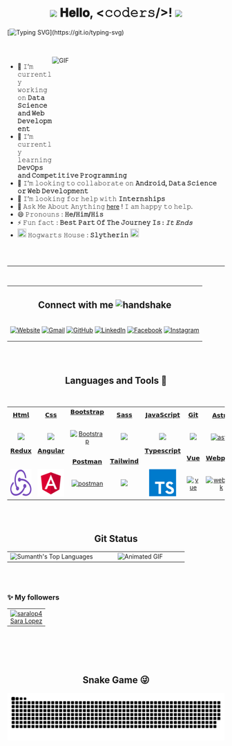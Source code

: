 <h1 align="center">
  <a target="_blank">
    <img src="https://github.com/JayantGoel001/JayantGoel001/blob/master/GIF/Earth.gif" width="24px" style="max-width:100%;">
  </a>
  𝐇𝐞𝐥𝐥𝐨, &lt;𝚌𝚘𝚍𝚎𝚛𝚜/&gt;!
  <a target="_blank">
    <img src="https://github.com/JayantGoel001/JayantGoel001/blob/master/GIF/Hi.gif" width="40px" />
  </a>
</h1>

[![Typing SVG](https://readme-typing-svg.herokuapp.com?font=Architects+Daughter&color=7AF79A&size=30&lines=Ey!+Hello+I'm+Carlos+Coneo;Welcome+to+my+GitHub!)](https://git.io/typing-svg)

<br/>
<br/>
<a target="_blank">
  <img align="right" height="250" width="400" alt="GIF" src="https://github.com/JayantGoel001/JayantGoel001/blob/master/GIF/image.gif">
</a>

- 🔭 𝙸’𝚖 𝚌𝚞𝚛𝚛𝚎𝚗𝚝𝚕𝚢 𝚠𝚘𝚛𝚔𝚒𝚗𝚐 𝚘𝚗 **𝙳𝚊𝚝𝚊 𝚂𝚌𝚒𝚎𝚗𝚌𝚎 𝚊𝚗𝚍 𝚆𝚎𝚋 𝙳𝚎𝚟𝚎𝚕𝚘𝚙𝚖𝚎𝚗𝚝**
- 🌱 𝙸’𝚖 𝚌𝚞𝚛𝚛𝚎𝚗𝚝𝚕𝚢 𝚕𝚎𝚊𝚛𝚗𝚒𝚗𝚐 **𝙳𝚎𝚟𝙾𝚙𝚜 𝚊𝚗𝚍 𝙲𝚘𝚖𝚙𝚎𝚝𝚒𝚝𝚒𝚟𝚎 𝙿𝚛𝚘𝚐𝚛𝚊𝚖𝚖𝚒𝚗𝚐**
- 👯 𝙸’𝚖 𝚕𝚘𝚘𝚔𝚒𝚗𝚐 𝚝𝚘 𝚌𝚘𝚕𝚕𝚊𝚋𝚘𝚛𝚊𝚝𝚎 𝚘𝚗 **𝙰𝚗𝚍𝚛𝚘𝚒𝚍, 𝙳𝚊𝚝𝚊 𝚂𝚌𝚒𝚎𝚗𝚌𝚎 𝚘𝚛 𝚆𝚎𝚋 𝙳𝚎𝚟𝚎𝚕𝚘𝚙𝚖𝚎𝚗𝚝**
- 🤔 𝙸’𝚖 𝚕𝚘𝚘𝚔𝚒𝚗𝚐 𝚏𝚘𝚛 𝚑𝚎𝚕𝚙 𝚠𝚒𝚝𝚑 **𝙸𝚗𝚝𝚎𝚛𝚗𝚜𝚑𝚒𝚙𝚜**
- 💬 𝙰𝚜𝚔 𝙼𝚎 𝙰𝚋𝚘𝚞𝚝 𝙰𝚗𝚢𝚝𝚑𝚒𝚗𝚐 [here](https://github.com/JayantGoel001/JayantGoel001/issues/1) ! 𝙸 𝚊𝚖 𝚑𝚊𝚙𝚙𝚢 𝚝𝚘 𝚑𝚎𝚕𝚙.
- 😄 𝙿𝚛𝚘𝚗𝚘𝚞𝚗𝚜 : **𝙷𝚎/𝙷𝚒𝚖/𝙷𝚒𝚜**
- ⚡ 𝙵𝚞𝚗 𝚏𝚊𝚌𝚝 : **𝙱𝚎𝚜𝚝 𝙿𝚊𝚛𝚝 𝙾𝚏 𝚃𝚑𝚎 𝙹𝚘𝚞𝚛𝚗𝚎𝚢 𝙸𝚜 : *𝙸𝚝 𝙴𝚗𝚍𝚜***
- <img src="https://github.com/JayantGoel001/JayantGoel001/blob/master/PNG/house.png" width="20px" height="20px"/>  𝙷𝚘𝚐𝚠𝚊𝚛𝚝𝚜 𝙷𝚘𝚞𝚜𝚎 : **𝚂𝚕𝚢𝚝𝚑𝚎𝚛𝚒𝚗** <img width="20px" height="20px" src="https://github.com/JayantGoel001/JayantGoel001/blob/master/PNG/Slytherin_ClearBG.png">

<br/>
<br/>


<!-- CONNECTION -->
<hr>
<br/>
<table align="center" width="100%">
    <tr>
        <td align="center">
            <h2>
                Connect with me
                <img src="https://raw.githubusercontent.com/ShahriarShafin/ShahriarShafin/main/Assets/handshake.gif" alt="handshake" width="100px" />
            </h2>
        </td>
    </tr>
    <tr>
        <td align="center">
            <p>
                <a href="https://candida-noronha.web.app/"><img src="https://img.icons8.com/bubbles/50/000000/web.png" alt="Website"/></a>
                <a href="mailto:candida.noronha18@gmail.com"><img src="https://img.icons8.com/bubbles/50/000000/gmail.png" alt="Gmail"/></a>
                <a href="https://github.com/Candida18"><img src="https://img.icons8.com/bubbles/50/000000/github.png" alt="GitHub"/></a>
                <a href="https://linkedin.com/in/candida-ruth-noronha-b019101ab"><img src="https://img.icons8.com/bubbles/50/000000/linkedin.png" alt="LinkedIn"/></a>
                <a href="https://www.facebook.com/candida.noronha.77"><img src="https://img.icons8.com/bubbles/50/000000/facebook-new.png" alt="Facebook"/></a>
                <a href="https://instagram.com/candyyyy__18"><img src="https://img.icons8.com/bubbles/50/000000/instagram.png" alt="Instagram"/></a>
            </p>
        </td>
    </tr>
</table>


<br/>
<br/>

<h2 align="center">Languages and Tools 🧰</h2>
<br/>
<table align="center">
    <tbody>
        <tr>
            <td width="16.67%" align="center">
                <a href="https://www.w3.org/html/" target="_blank">
                    <span>𝗛𝘁𝗺𝗹</span><br><br><br>
                     <img height="64px" src="https://cdn.svgporn.com/logos/html-5.svg">
                </a>
            </td>
            <td width="16.67%" align="center">
                <a href="https://www.w3schools.com/css/" target="_blank">
                    <span>𝗖𝘀𝘀</span><br><br><br>
                    <img height="64px" src="https://cdn.svgporn.com/logos/css-3.svg">
                </a>
            </td>
            <td width="16.67%" align="center">
                <a href="https://getbootstrap.com" target="_blank">
                    <span>𝗕𝗼𝗼𝘁𝘀𝘁𝗿𝗮𝗽</span><br><br><br>
                    <img src="https://cdn.worldvectorlogo.com/logos/bootstrap-4.svg" width="48" height="48" alt="Bootstrap" />
                </a>
            </td>
            <td width="16.67%" align="center">
                <a href="https://sass-lang.com" target="_blank">
                    <span>𝗦𝗮𝘀𝘀</span><br><br><br>
                    <img height="64px" src="https://cdn.svgporn.com/logos/sass.svg">
                </a>
            </td>
            <td width="16.67%" align="center">
                <a href="https://developer.mozilla.org/en-US/docs/Web/JavaScript" target="_blank">
                    <span>𝗝𝗮𝘃𝗮𝗦𝗰𝗿𝗶𝗽𝘁</span><br><br><br>
                   <img height="64px" src="https://cdn.svgporn.com/logos/javascript.svg">
                </a>
            </td>
            <td width="16.67%" align="center">
                <a href="https://git-scm.com/" target="_blank">
                    <span>𝗚𝗶𝘁</span><br><br><br>
                   <img height="64px" src="https://cdn.svgporn.com/logos/git-icon.svg">
                </a>
            </td>
            <td width="25%" align="center">
                <a href="https://astro.build" target="_blank">
                    <span>𝗔𝘀𝘁𝗿𝗼</span><br><br><br>
                    <img height="64px" src="https://cdn.svgporn.com/logos/astro.svg" alt="astro"/>
                </a>
            </td>
        </tr>
        <tr>
            <td width="16.67%" align="center">
                <a href="https://redux.js.org" target="_blank">
                    <span>𝗥𝗲𝗱𝘂𝘅</span><br><br><br>
                    <img height="64px" src="https://github.com/devicons/devicon/blob/master/icons/redux/redux-original.svg" alt="redux"/>
                </a>
            </td>
            <td width="16.67%" align="center">
                <a href="https://angular.dev" target="_blank">
                    <span>𝗔𝗻𝗴𝘂𝗹𝗮𝗿</span><br><br><br>
                    <img height="64px" src="https://raw.githubusercontent.com/github/explore/80688e429a7d4ef2fca1e82350fe8e3517d3494d/topics/angular/angular.png" alt="angular"/>
                </a>
            </td>
            <td width="16.67%" align="center">
                <a href="https://postman.com" target="_blank"> 
                    <span>𝗣𝗼𝘀𝘁𝗺𝗮𝗻</span><br><br><br>
                    <img height="64px" src="https://www.vectorlogo.zone/logos/getpostman/getpostman-icon.svg" alt="postman"/>
                </a>
            </td>
            <td width="16.67%" align="center">
                <a href="https://tailwindcss.com/" target="_blank"> 
                    <span>𝗧𝗮𝗶𝗹𝘄𝗶𝗻𝗱</span><br><br><br>
                     <img height="64px" src="https://cdn.svgporn.com/logos/tailwindcss-icon.svg">  
                </a>
            </td>
            <td width="16.67%" align="center">
                <a href="https://www.typescriptlang.org/" target="_blank"> 
                    <span>𝗧𝘆𝗽𝗲𝘀𝗰𝗿𝗶𝗽𝘁</span><br><br><br>
                    <img height="64px" src="https://raw.githubusercontent.com/devicons/devicon/master/icons/typescript/typescript-original.svg" alt="typescript"/> 
                </a>
            </td>
            <td width="16.67%" align="center">
                <a href="https://vuejs.org" target="_blank">
                    <span>𝗩𝘂𝗲</span><br><br><br>
                    <img height="64px" src="https://cdn.svgporn.com/logos/vue.svg" alt="vue"/>
                </a>
            </td>
            <td width="25%" align="center">
                <a href="https://webpack.js.org" target="_blank">
                    <span>𝗪𝗲𝗯𝗽𝗮𝗰𝗸</span><br><br><br>
                    <img height="64px" src="https://cdn.svgporn.com/logos/webpack.svg" alt="webpack"/>
                </a>
            </td>
        </tr>
    </tbody>
</table>

<br/>
<br/>

<h2 align="center">Git Status</h2>
<table align="center" width="100%">
    <tr>
        <td width="50%" align="center">
            <img src="https://github-readme-stats-sumanth-talluri.vercel.app/api/top-langs/?username=coneo10&show_icons=true&hide_border=true&theme=radical" width="100%" alt="Sumanth's Top Languages">
        </td>
        <td width="50%" align="center">
            <img src="https://media.giphy.com/media/M9gbBd9nbDrOTu1Mqx/giphy.gif" width="100%" alt="Animated GIF">
        </td>
    </tr>
</table>

<br/>
<br/>

### :sparkles: My followers
<!--START_SECTION:top-followers-->
<table>
  <tr>
    <td align="center">
      <a href="https://github.com/saralop4">
        <img src="https://avatars.githubusercontent.com/u/93948109?v=4" width="20%" alt="saralop4"/>
      </a>
      <br />
      <a href="https://github.com/saralop4">Sara Lopez</a>
    </td>
</table>

<br/>
<br/>
<br/>
<br/>

<h2 align="center">Snake Game 😜 </h2>
<p align="center">
  <img  src="https://raw.githubusercontent.com/Elanza-48/Elanza-48/main/resources/img/github-contribution-grid-snake.svg"
    alt="example" />
</p>








  
